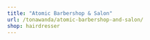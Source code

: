 ```yaml
---
title: "Atomic Barbershop & Salon"
url: /tonawanda/atomic-barbershop-and-salon/
shop: hairdresser
---
```

